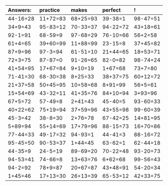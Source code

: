 | Answers: | practice | makes | perfect | ! |
| :--- | :--- | :--- | :--- | :--- |
| 44-16=28 | 11+72=83 | 68+25=93 | 39-38=1 | 98-47=51 | 
| 34+9=43 | 95-83=12 | 70-33=37 | 94-22=72 | 43+18=61 | 
| 92-1=91 | 68-59=9 | 97-68=29 | 76-10=66 | 56+2=58 | 
| 61+4=65 | 39+60=99 | 11+88=99 | 23-15=8 | 37+45=82 | 
| 87+9=96 | 97-3=94 | 61-51=10 | 21+44=65 | 18+53=71 | 
| 72+3=75 | 87-87=0 | 91-26=65 | 82-0=82 | 98-74=24 | 
| 41+54=95 | 17+67=84 | 9+10=19 | 1+67=68 | 73+7=80 | 
| 71-41=30 | 68-30=38 | 8+25=33 | 38+37=75 | 60+12=72 | 
| 21+37=58 | 50+45=95 | 10+58=68 | 8+91=99 | 56+5=61 | 
| 15+54=69 | 43-32=11 | 41+35=76 | 84+10=94 | 3+93=96 | 
| 67+5=72 | 57-49=8 | 2+41=43 | 45-40=5 | 93-60=33 | 
| 40+22=62 | 75+19=94 | 37+59=96 | 43+55=98 | 99-60=39 | 
| 45-3=42 | 38-8=30 | 2+76=78 | 67-42=25 | 14+81=95 | 
| 5+89=94 | 55+14=69 | 17+79=96 | 88-15=73 | 16+70=86 | 
| 77-44=33 | 49-17=32 | 94-93=1 | 44-41=3 | 88-16=72 | 
| 95-45=50 | 90-53=37 | 1+44=45 | 63-62=1 | 62-44=18 | 
| 44-35=9 | 24-5=19 | 89-69=20 | 70-22=48 | 93-20=73 | 
| 94-53=41 | 74-66=8 | 13+63=76 | 6+62=68 | 99-56=43 | 
| 94-2=92 | 78+9=87 | 20+67=87 | 43+48=91 | 54-20=34 | 
| 1+45=46 | 17+13=30 | 26+13=39 | 65-53=12 | 42+33=75 | 
